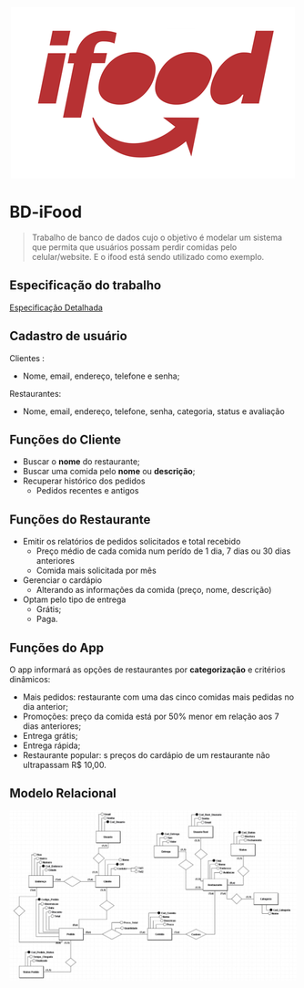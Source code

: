 <p align="center">
  <img src=".github/ifood-logo.png"></img>
</p>

# BD-iFood

> Trabalho de banco de dados cujo o objetivo é modelar um sistema que permita que usuários possam perdir comidas pelo celular/website. E o ifood está sendo utilizado como exemplo.


<!-- 
<p align="center">
  <a href="#prerequisites">Prerequisites</a>&nbsp;&nbsp;&nbsp;|&nbsp;&nbsp;&nbsp;
  <a href="#objective">Objective</a>&nbsp;&nbsp;&nbsp;|&nbsp;&nbsp;&nbsp;
  <a href="#input-setup">Input Setup</a>&nbsp;&nbsp;&nbsp;|&nbsp;&nbsp;&nbsp;
  <a href="#run">Run</a>&nbsp;&nbsp;&nbsp;|&nbsp;&nbsp;&nbsp;
  <a href="#License">License</a>
</p>
-->
## Especificação do trabalho

<!-- 
[Link da especificação](https://docs.google.com/document/d/11Q4mNhD8sqPiyCn2J5m7lRMixcJnaxIFvJiu-09__uk/edit?usp=sharing)
-->
<a href="https://docs.google.com/document/d/11Q4mNhD8sqPiyCn2J5m7lRMixcJnaxIFvJiu-09__uk/edit?usp=sharing" target="_blank">Especificação Detalhada</a>

## Cadastro de usuário

Clientes :

* Nome, email, endereço, telefone e senha;

Restaurantes: 

* Nome, email, endereço, telefone, senha, categoria, status e avaliação

## Funções do Cliente

* Buscar o **nome** do restaurante;
* Buscar uma comida pelo **nome** ou **descrição**;
* Recuperar histórico dos pedidos
	* Pedidos recentes e antigos

## Funções do Restaurante

* Emitir os relatórios de pedidos solicitados e total recebido
	* Preço médio de cada comida num perído de 1 dia, 7 dias ou 30 dias anteriores
	* Comida mais solicitada por mês
* Gerenciar o cardápio
	* Alterando as informações da comida (preço, nome, descrição)
* Optam pelo tipo de entrega
	* Grátis; 
	* Paga.

## Funções do App

O app informará as opções de restaurantes por **categorização** e critérios dinâmicos: 

* Mais pedidos: restaurante com uma das cinco comidas mais pedidas no dia anterior;
* Promoções: preço da comida está por 50% menor em relação aos 7 dias anteriores;
* Entrega grátis;
* Entrega rápida;
* Restaurante popular: s preços do cardápio de um restaurante não ultrapassam R$ 10,00.


## Modelo Relacional

<p align="center">
  <img src=".github/ifood-model.jpg"></img>
</p>

